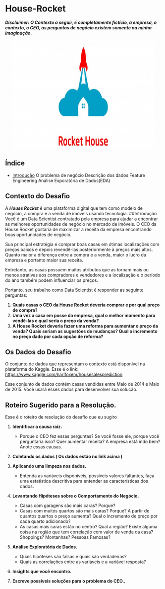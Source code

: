 # House-Rocket

***Disclaimer: O Contexto a seguir, é completamente fictício, a empresa, o contexto, o CEO, as perguntas de negócio existem somente na minha imaginação.***
<p align="center">
  <img width="460" src="Imagem1.jpg">
</p>

## Índice
- [Introdução](#introdução)
O problema de negócio
Descrição dos dados
Feature Engineering
Análise Exporatória de Dados(EDA) 
## Contexto do Desafio

A ***House Rocket*** é uma plataforma digital que tem como modelo de negócio, a compra e a venda de imóveis usando tecnologia.
##Introdução
Você é um Data Scientist contratado pela empresa para ajudar a encontrar as melhores oportunidades de negócio no mercado de imóveis. O CEO da House Rocket gostaria de maximizar a receita da empresa encontrando boas oportunidades de negócio.

Sua principal estratégia é comprar boas casas em ótimas localizações com preços baixos e depois revendê-las posteriormente à preços mais altos. Quanto maior a diferença entre a compra e a venda, maior o lucro da empresa e portanto maior sua receita.

Entretanto, as casas possuem muitos atributos que as tornam mais ou menos atrativas aos compradores e vendedores e a localização e o período do ano também podem influenciar os preços.

Portanto, seu trabalho como Data Scientist é responder as seguinte perguntas:

1. **Quais casas o CEO da House Rocket deveria comprar e por qual preço de compra?**
2. **Uma vez a casa em posse da empresa, qual o melhor momento para vendê-las e qual seria o preço da venda?**
3. **A House Rocket deveria fazer uma reforma para aumentar o preço da venda? Quais seriam as sugestões de mudanças? Qual o incremento no preço dado por cada opção de reforma?**

## **Os Dados do Desafio**

O conjunto de dados que representam o contexto está disponível na plataforma do Kaggle.
Esse é o link: https://www.kaggle.com/harlfoxem/housesalesprediction

Esse conjunto de dados contém casas vendidas entre Maio de 2014 e Maio de 2015. Você usará esses dados para desenvolver sua solução.

## **Roteiro Sugerido para a Resolução.**
Esse é o roteiro de resolução do desafio que eu sugiro

1. **Identificar a causa raíz.**
   <ul>
       <li>Porque o CEO fez essas perguntas? Se você fosse ele, porque você perguntaria isso? Quer aumentar receita? A empresa está indo bem?
         Anote essas causas.</li>
    </ul>
2. **Coletando os dados ( Os dados estão no link acima )**

3. **Aplicando uma limpeza nos dados.**
    <ul>
      <li>Entenda as variáveis disponíveis, possíveis valores faltantes, faça uma estatística descritiva para entender as características dos dados.</li>
    </ul>
  
4. **Levantando Hipóteses sobre o Comportamento do Negócio.**
    <ul>
        <li>Casas com garagens são mais caras? Porque?</li>
        <li>Casas com muitos quartos são mais caras? Porque? A partir de quantos quartos o preço aumenta? Qual o incremento de preço por cada quarto adicionado?</li>
        <li>As casas mais caras estão no centro? Qual a região? Existe alguma coisa na região que tem correlação com valor de venda da casa? Shoppings? Montanhas? Pessoas                   Famosas?</li>  
    </ul>
  
5. **Análise Exploratória de Dados.**

    <ul>
      <li>Quais hipóteses são falsas e quais são verdadeiras?</li>
      <li>Quais as correlações entre as variáveis e a variável resposta?</li>
    </ul>
  
6. **Insights que você encontro.**
7. **Escreve possíveis soluções para o problema do CEO..**
